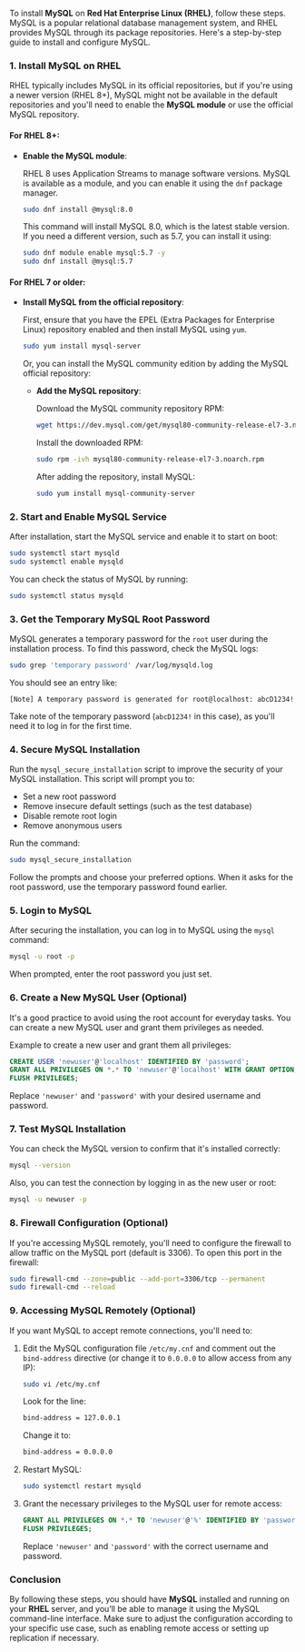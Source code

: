 To install **MySQL** on **Red Hat Enterprise Linux (RHEL)**, follow these steps. MySQL is a popular relational database management system, and RHEL provides MySQL through its package repositories. Here's a step-by-step guide to install and configure MySQL.

### 1. **Install MySQL on RHEL**

RHEL typically includes MySQL in its official repositories, but if you're using a newer version (RHEL 8+), MySQL might not be available in the default repositories and you'll need to enable the **MySQL module** or use the official MySQL repository.

#### For RHEL 8+:

- **Enable the MySQL module**:
  
  RHEL 8 uses Application Streams to manage software versions. MySQL is available as a module, and you can enable it using the `dnf` package manager.

  ```bash
  sudo dnf install @mysql:8.0
  ```

  This command will install MySQL 8.0, which is the latest stable version. If you need a different version, such as 5.7, you can install it using:

  ```bash
  sudo dnf module enable mysql:5.7 -y
  sudo dnf install @mysql:5.7
  ```

#### For RHEL 7 or older:

- **Install MySQL from the official repository**:

  First, ensure that you have the EPEL (Extra Packages for Enterprise Linux) repository enabled and then install MySQL using `yum`.

  ```bash
  sudo yum install mysql-server
  ```

  Or, you can install the MySQL community edition by adding the MySQL official repository:

  - **Add the MySQL repository**:

    Download the MySQL community repository RPM:
    ```bash
    wget https://dev.mysql.com/get/mysql80-community-release-el7-3.noarch.rpm
    ```

    Install the downloaded RPM:
    ```bash
    sudo rpm -ivh mysql80-community-release-el7-3.noarch.rpm
    ```

    After adding the repository, install MySQL:
    ```bash
    sudo yum install mysql-community-server
    ```

### 2. **Start and Enable MySQL Service**

After installation, start the MySQL service and enable it to start on boot:

```bash
sudo systemctl start mysqld
sudo systemctl enable mysqld
```

You can check the status of MySQL by running:

```bash
sudo systemctl status mysqld
```

### 3. **Get the Temporary MySQL Root Password**

MySQL generates a temporary password for the `root` user during the installation process. To find this password, check the MySQL logs:

```bash
sudo grep 'temporary password' /var/log/mysqld.log
```

You should see an entry like:

```
[Note] A temporary password is generated for root@localhost: abcD1234!
```

Take note of the temporary password (`abcD1234!` in this case), as you'll need it to log in for the first time.

### 4. **Secure MySQL Installation**

Run the `mysql_secure_installation` script to improve the security of your MySQL installation. This script will prompt you to:

- Set a new root password
- Remove insecure default settings (such as the test database)
- Disable remote root login
- Remove anonymous users

Run the command:

```bash
sudo mysql_secure_installation
```

Follow the prompts and choose your preferred options. When it asks for the root password, use the temporary password found earlier.

### 5. **Login to MySQL**

After securing the installation, you can log in to MySQL using the `mysql` command:

```bash
mysql -u root -p
```

When prompted, enter the root password you just set.

### 6. **Create a New MySQL User (Optional)**

It's a good practice to avoid using the root account for everyday tasks. You can create a new MySQL user and grant them privileges as needed.

Example to create a new user and grant them all privileges:

```sql
CREATE USER 'newuser'@'localhost' IDENTIFIED BY 'password';
GRANT ALL PRIVILEGES ON *.* TO 'newuser'@'localhost' WITH GRANT OPTION;
FLUSH PRIVILEGES;
```

Replace `'newuser'` and `'password'` with your desired username and password.

### 7. **Test MySQL Installation**

You can check the MySQL version to confirm that it's installed correctly:

```bash
mysql --version
```

Also, you can test the connection by logging in as the new user or root:

```bash
mysql -u newuser -p
```

### 8. **Firewall Configuration (Optional)**

If you're accessing MySQL remotely, you'll need to configure the firewall to allow traffic on the MySQL port (default is 3306). To open this port in the firewall:

```bash
sudo firewall-cmd --zone=public --add-port=3306/tcp --permanent
sudo firewall-cmd --reload
```

### 9. **Accessing MySQL Remotely (Optional)**

If you want MySQL to accept remote connections, you'll need to:

1. Edit the MySQL configuration file `/etc/my.cnf` and comment out the `bind-address` directive (or change it to `0.0.0.0` to allow access from any IP):

   ```bash
   sudo vi /etc/my.cnf
   ```

   Look for the line:
   ```bash
   bind-address = 127.0.0.1
   ```

   Change it to:
   ```bash
   bind-address = 0.0.0.0
   ```

2. Restart MySQL:
   ```bash
   sudo systemctl restart mysqld
   ```

3. Grant the necessary privileges to the MySQL user for remote access:

   ```sql
   GRANT ALL PRIVILEGES ON *.* TO 'newuser'@'%' IDENTIFIED BY 'password' WITH GRANT OPTION;
   FLUSH PRIVILEGES;
   ```

   Replace `'newuser'` and `'password'` with the correct username and password.

### Conclusion

By following these steps, you should have **MySQL** installed and running on your **RHEL** server, and you’ll be able to manage it using the MySQL command-line interface. Make sure to adjust the configuration according to your specific use case, such as enabling remote access or setting up replication if necessary.
